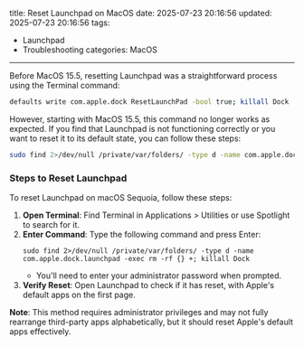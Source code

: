 title: Reset Launchpad on MacOS
date: 2025-07-23 20:16:56
updated: 2025-07-23 20:16:56
tags:
- Launchpad
- Troubleshooting
categories: MacOS
---

Before MacOS 15.5, resetting Launchpad was a straightforward process using the Terminal command:

```bash
defaults write com.apple.dock ResetLaunchPad -bool true; killall Dock
```

However, starting with MacOS 15.5, this command no longer works as expected. If you find that Launchpad is not functioning correctly or you want to reset it to its default state, you can follow these steps:

```bash
sudo find 2>/dev/null /private/var/folders/ -type d -name com.apple.dock.launchpad -exec rm -rf {} +; killall Dock
```

### Steps to Reset Launchpad
To reset Launchpad on macOS Sequoia, follow these steps:

1. **Open Terminal**: Find Terminal in Applications > Utilities or use Spotlight to search for it.
2. **Enter Command**: Type the following command and press Enter:
   ```
   sudo find 2>/dev/null /private/var/folders/ -type d -name com.apple.dock.launchpad -exec rm -rf {} +; killall Dock
   ```
   - You'll need to enter your administrator password when prompted.
3. **Verify Reset**: Open Launchpad to check if it has reset, with Apple's default apps on the first page.

**Note**: This method requires administrator privileges and may not fully rearrange third-party apps alphabetically, but it should reset Apple's default apps effectively.